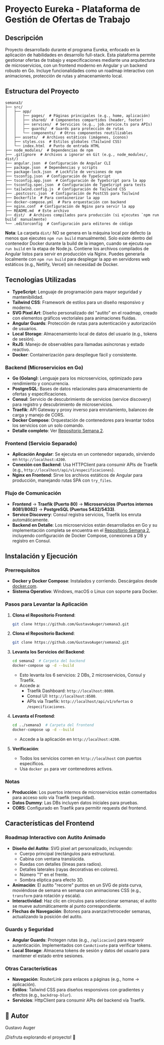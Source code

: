 # Proyecto Eureka - Plataforma de Gestión de Ofertas de Trabajo

## Descripción
Proyecto desarrollado durante el programa Eureka, enfocado en la aplicación de habilidades en desarrollo full-stack. Esta plataforma permite gestionar ofertas de trabajo y especificaciones mediante una arquitectura de microservicios, con un frontend moderno en Angular y un backend robusto en Go. Incluye funcionalidades como un roadmap interactivo con animaciones, protección de rutas y almacenamiento local.

## Estructura del Proyecto

```
semana3/
├── src/
│   ├── app/
│   │   ├── pages/  # Páginas principales (e.g., home, aplicación)
│   │   ├── shared/  # Componentes compartidos (header, footer)
│   │   ├── services/  # Servicios (e.g., job.service.ts para APIs)
│   │   ├── guards/  # Guards para protección de rutas
│   │   └── components/  # Otros componentes reutilizables
│   ├── assets/  # Archivos estáticos (imágenes, íconos)
│   ├── styles.css  # Estilos globales (Tailwind CSS)
│   └── index.html  # Punto de entrada HTML
├── node_modules/  # Dependencias de npm
├── .gitignore  # Archivos a ignorar en Git (e.g., node_modules/, dist/)
├── angular.json  # Configuración de Angular CLI
├── package.json  # Dependencias y scripts
├── package-lock.json  # Lockfile de versiones de npm
├── tsconfig.json  # Configuración de TypeScript
├── tsconfig.app.json  # Configuración de TypeScript para la app
├── tsconfig.spec.json  # Configuración de TypeScript para tests
├── tailwind.config.js  # Configuración de Tailwind CSS
├── .postcssrc.json  # Configuración de PostCSS para Tailwind
├── Dockerfile  # Para containerizar la app
├── docker-compose.yml  # Para orquestación con backend
├── nginx.conf  # Configuración de Nginx para servir la app
├── README.md  # Este archivo
├── dist/  # Archivos compilados para producción (si ejecutes `npm run build` manualmente)
└── .editorconfig  # Configuración para editores de código

```

**Nota**: La carpeta `dist/` NO se genera en la máquina local por defecto (a menos que ejecutes `npm run build` manualmente). Solo existe dentro del contenedor Docker durante la build de la imagen, cuando se ejecuta `npm run build` en la etapa de Node.js. Contiene los archivos compilados de Angular listos para servir en producción vía Nginx. Puedes generarla localmente con `npm run build` para desplegar la app en servidores web estáticos (e.g., Netlify, Vercel) sin necesidad de Docker.

## Tecnologías Utilizadas
- **TypeScript**: Lenguaje de programación para mayor seguridad y mantenibilidad.
- **Tailwind CSS**: Framework de estilos para un diseño responsivo y moderno.
- **SVG Pixel Art**: Diseño personalizado del "autito" en el roadmap, creado con elementos gráficos vectoriales para animaciones fluidas.
- **Angular Guards**: Protección de rutas para autenticación y autorización de usuarios.
- **Local Storage**: Almacenamiento local de datos del usuario (e.g., tokens de sesión).
- **RxJS**: Manejo de observables para llamadas asíncronas y estado reactivo.
- **Docker**: Containerización para despliegue fácil y consistente.

### Backend (Microservicios en Go)
- **Go (Golang)**: Lenguaje para los microservicios, optimizado para rendimiento y concurrencia.
- **PostgreSQL**: Bases de datos relacionales para almacenamiento de ofertas y especificaciones.
- **Consul**: Servicio de descubrimiento de servicios (service discovery) para registro y descubrimiento de microservicios.
- **Traefik**: API Gateway y proxy inverso para enrutamiento, balanceo de carga y manejo de CORS.
- **Docker Compose**: Orquestación de contenedores para levantar todos los servicios con un solo comando.
- **Detalle completo**: Ver [Repositorio Semana 2](https://github.com/GustavoAuger/semana2).

### Frontend (Servicio Separado)
- **Aplicación Angular**: Se ejecuta en un contenedor separado, sirviendo en `http://localhost:4200`.
- **Conexión con Backend**: Usa HTTPClient para consumir APIs de Traefik (e.g., `http://localhost/api/v1/especificaciones`).
- **Nginx en Frontend**: Sirve los archivos estáticos de Angular para producción, manejando rutas SPA con `try_files`.

### Flujo de Comunicación
- **Frontend** → **Traefik (Puerto 80)** → **Microservicios (Puertos internos 8081/8082)** → **PostgreSQL (Puertos 5432/5433)**.
- **Service Discovery**: Consul registra servicios, Traefik los enruta automáticamente.
- **Backend en Detalle**: Los microservicios están desarrollados en Go y su implementación completa se encuentra en el [Repositorio Semana 2](https://github.com/GustavoAuger/semana2), incluyendo configuración de Docker Compose, conexiones a DB y registro en Consul.

## Instalación y Ejecución

### Prerrequisitos
- **Docker y Docker Compose**: Instalados y corriendo. Descárgalos desde [docker.com](https://www.docker.com/products/docker-desktop).
- **Sistema Operativo**: Windows, macOS o Linux con soporte para Docker.

### Pasos para Levantar la Aplicación
1. **Clona el Repositorio Frontend**:
   ```bash
   git clone https://github.com/GustavoAuger/semana3.git
   ```
   
2. **Clona el Repositorio Backend**:
   ```bash
   git clone https://github.com/GustavoAuger/semana2.git
   ```

3. **Levanta los Servicios del Backend**:
   ```bash
   cd semana2  # Carpeta del backend
   docker-compose up -d --build
   ```
   - Esto levanta los 6 servicios: 2 DBs, 2 microservicios, Consul y Traefik.
   - Accede a:
     - Traefik Dashboard: `http://localhost:8080`.
     - Consul UI: `http://localhost:8500`.
     - APIs vía Traefik: `http://localhost/api/v1/ofertas` o `/especificaciones`.

4. **Levanta el Frontend**:
   ```bash
   cd ../semana3  # Carpeta del frontend
   docker-compose up -d --build
   ```
   - Accede a la aplicación en `http://localhost:4200`.

5. **Verificación**:
   - Todos los servicios corren en `http://localhost` con puertos específicos.
   - Usa `docker ps` para ver contenedores activos.

### Notas
- **Producción**: Los puertos internos de microservicios están comentados para acceso solo vía Traefik (seguridad).
- **Datos Dummy**: Las DBs incluyen datos iniciales para pruebas.
- **CORS**: Configurado en Traefik para permitir requests del frontend.

## Características del Frontend

### Roadmap Interactivo con Autito Animado
- **Diseño del Autito**: SVG pixel art personalizado, incluyendo:
  - Cuerpo principal (rectángulos para estructura).
  - Cabina con ventana translúcida.
  - Ruedas con detalles (líneas para radios).
  - Detalles laterales (rayas decorativas en colores).
  - Número "1" en el frente.
  - Sombra elíptica para efecto 3D.
- **Animación**: El autito "recorre" puntos en un SVG de pista curva, moviéndose de semana en semana con animaciones CSS (e.g., `transform` para rotación y escala).
- **Interactividad**: Haz clic en círculos para seleccionar semanas; el autito se mueve automáticamente al punto correspondiente.
- **Flechas de Navegación**: Botones para avanzar/retroceder semanas, actualizando la posición del autito.

### Guards y Seguridad
- **Angular Guards**: Protegen rutas (e.g., `/aplicacion`) para requerir autenticación. Implementados con `CanActivate` para verificar tokens.
- **Local Storage**: Almacena tokens de sesión y datos del usuario para mantener el estado entre sesiones.

### Otras Características
- **Navegación**: RouterLink para enlaces a páginas (e.g., home → aplicación).
- **Estilos**: Tailwind CSS para diseños responsivos con gradientes y efectos (e.g., `backdrop-blur`).
- **Servicios**: HttpClient para consumir APIs del backend vía Traefik.


## 👥 Autor

Gustavo Auger


¡Disfruta explorando el proyecto! 🚀
